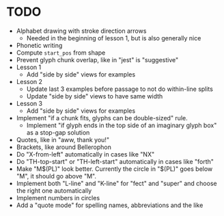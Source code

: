 # TODO

- Alphabet drawing with stroke direction arrows
  - Needed in the beginning of lesson 1, but is also generally nice
- Phonetic writing
- Compute `start_pos` from shape
- Prevent glyph chunk overlap, like in "jest" is "suggestive"
- Lesson 1
  - Add "side by side" views for examples
- Lesson 2
  - Update last 3 examples before passage to not do within-line splits
  - Update "side by side" views to have same width
- Lesson 3
  - Add "side by side" views for examples
- Implement "if a chunk fits, glyphs can be double-sized" rule.
  - Implement "if glyph ends in the top side of an imaginary glyph box" as a
    stop-gap solution
- Quotes, like in "aww, thank you!"
- Brackets, like around Bellerophon
- Do "X-from-left" automatically in cases like "NX"
- Do "TH-top-start" or "TH-left-start" automatically in cases like "forth"
- Make "M$(PL)" look better. Currently the circle in "$(PL)" goes below "M", it
  should go above "M".
- Implement both "L-line" and "K-line" for "fect" and "super" and choose the
  right one automatically
- Implement numbers in circles
- Add a "quote mode" for spelling names, abbreviations and the like
